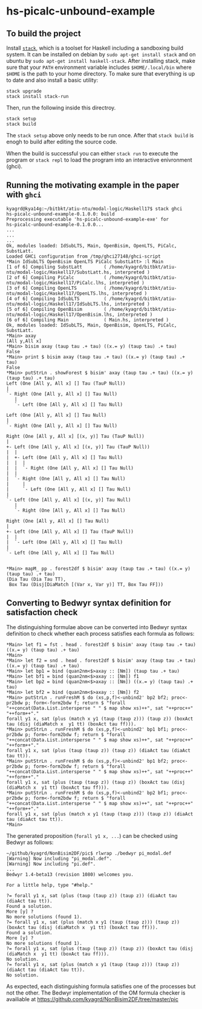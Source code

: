 # hs-picalc-unbound-example

## To build the project

Install [`stack`](https://www.haskellstack.org/), which is a toolset for Haskell
including a sandboxing build system. It can be installed
on debian by ``sudo apt-get install stack`` and
on ubuntu by ``sudo apt-get install haskell-stack``.
After installing stack, make sure that your ``PATH`` environment variable
includes ``$HOME/.local/bin`` where ``$HOME`` is the path to your home directory.
To make sure that everything is up to date and also install a basic utility:
```k
stack upgrade
stack install stack-run
```

Then, run the following inside this directroy.
```
stack setup
stack build
```

The ``stack setup`` above only needs to be run once.
After that ``stack build`` is enogh to build after editing the source code.

When the build is successful you can either ``stack run`` to execute the program
or ``stack repl`` to load the program into an interactive enivronment (ghci).


## Running the motivating example in the paper with `ghci`

```
kyagrd@kya14g:~/bitbkt/atiu-ntu/modal-logic/Haskell17$ stack ghci
hs-picalc-unbound-example-0.1.0.0: build
Preprocessing executable 'hs-picalc-unbound-example-exe' for
hs-picalc-unbound-example-0.1.0.0...
...
...
...
Ok, modules loaded: IdSubLTS, Main, OpenBisim, OpenLTS, PiCalc, SubstLatt.
Loaded GHCi configuration from /tmp/ghci27148/ghci-script
*Main IdSubLTS OpenBisim OpenLTS PiCalc SubstLatt> :l Main
[1 of 6] Compiling SubstLatt        ( /home/kyagrd/bitbkt/atiu-ntu/modal-logic/Haskell17/SubstLatt.hs, interpreted )
[2 of 6] Compiling PiCalc           ( /home/kyagrd/bitbkt/atiu-ntu/modal-logic/Haskell17/PiCalc.lhs, interpreted )
[3 of 6] Compiling OpenLTS          ( /home/kyagrd/bitbkt/atiu-ntu/modal-logic/Haskell17/OpenLTS.lhs, interpreted )
[4 of 6] Compiling IdSubLTS         ( /home/kyagrd/bitbkt/atiu-ntu/modal-logic/Haskell17/IdSubLTS.lhs, interpreted )
[5 of 6] Compiling OpenBisim        ( /home/kyagrd/bitbkt/atiu-ntu/modal-logic/Haskell17/OpenBisim.lhs, interpreted )
[6 of 6] Compiling Main             ( Main.hs, interpreted )
Ok, modules loaded: IdSubLTS, Main, OpenBisim, OpenLTS, PiCalc, SubstLatt.
*Main> axay
[All y,All x]
*Main> bisim axay (taup tau .+ tau) ((x.= y) (taup tau) .+ tau)
False
*Main> print $ bisim axay (taup tau .+ tau) ((x.= y) (taup tau) .+ tau)
False
*Main> putStrLn . showForest $ bisim' axay (taup tau .+ tau) ((x.= y) (taup tau) .+ tau)
Left (One [All y, All x] [] Tau (TauP Null))
|
`- Right (One [All y, All x] [] Tau Null)
   |
   `- Left (One [All y, All x] [] Tau Null)

Left (One [All y, All x] [] Tau Null)
|
`- Right (One [All y, All x] [] Tau Null)

Right (One [All y, All x] [(x, y)] Tau (TauP Null))
|
+- Left (One [All y, All x] [(x, y)] Tau (TauP Null))
|  |
|  +- Left (One [All y, All x] [] Tau Null)
|  |  |
|  |  `- Right (One [All y, All x] [] Tau Null)
|  |
|  `- Right (One [All y, All x] [] Tau Null)
|     |
|     `- Left (One [All y, All x] [] Tau Null)
|
`- Left (One [All y, All x] [(x, y)] Tau Null)
   |
   `- Right (One [All y, All x] [] Tau Null)

Right (One [All y, All x] [] Tau Null)
|
+- Left (One [All y, All x] [] Tau (TauP Null))
|  |
|  `- Left (One [All y, All x] [] Tau Null)
|
`- Left (One [All y, All x] [] Tau Null)


*Main> mapM_ pp . forest2df $ bisim' axay (taup tau .+ tau) ((x.= y) (taup tau) .+ tau)
(Dia Tau (Dia Tau TT),
 Box Tau (Disj[DiaMatch [(Var x, Var y)] TT, Box Tau FF]))
```

## Converting to Bedwyr syntax definition for satisfaction check
The distinguishing formulae above can be converted into Bedwyr syntax definition
to check whether each process satisfies each formula as follows:
```
*Main> let f1 = fst . head . forest2df $ bisim' axay (taup tau .+ tau) ((x.= y) (taup tau) .+ tau)
*Main> 
*Main> let f2 = snd . head . forest2df $ bisim' axay (taup tau .+ tau) ((x.= y) (taup tau) .+ tau)
*Main> let bp1 = bind (quan2nm<$>axay :: [Nm]) (taup tau .+ tau)
*Main> let bf1 = bind (quan2nm<$>axay :: [Nm]) f1
*Main> let bp2 = bind (quan2nm<$>axay :: [Nm]) ((x.= y) (taup tau) .+ tau)
*Main> let bf2 = bind (quan2nm<$>axay :: [Nm]) f2
*Main> putStrLn . runFreshM $ do (xs,p,f)<-unbind2' bp2 bf2; proc<-pr2bdw p; form<-form2bdw f; return $ "forall "++concat(Data.List.intersperse " " $ map show xs)++", sat "++proc++" "++form++"."
forall y1 x, sat (plus (match x y1 (taup (taup z))) (taup z)) (boxAct tau (disj (diaMatch x  y1 tt) (boxAct tau ff))).
*Main> putStrLn . runFreshM $ do (xs,p,f)<-unbind2' bp1 bf1; proc<-pr2bdw p; form<-form2bdw f; return $ "forall "++concat(Data.List.intersperse " " $ map show xs)++", sat "++proc++" "++form++"."
forall y1 x, sat (plus (taup (taup z)) (taup z)) (diaAct tau (diaAct tau tt)).
*Main> putStrLn . runFreshM $ do (xs,p,f)<-unbind2' bp1 bf2; proc<-pr2bdw p; form<-form2bdw f; return $ "forall "++concat(Data.List.intersperse " " $ map show xs)++", sat "++proc++" "++form++"."
forall y1 x, sat (plus (taup (taup z)) (taup z)) (boxAct tau (disj (diaMatch x  y1 tt) (boxAct tau ff))).
*Main> putStrLn . runFreshM $ do (xs,p,f)<-unbind2' bp2 bf1; proc<-pr2bdw p; form<-form2bdw f; return $ "forall "++concat(Data.List.intersperse " " $ map show xs)++", sat "++proc++" "++form++"."
forall y1 x, sat (plus (match x y1 (taup (taup z))) (taup z)) (diaAct tau (diaAct tau tt)).
*Main> 
```
The generated proposition (`forall y1 x, ...`) can be checked using Bedwyr as follows:
```
~/github/kyagrd/NonBisim2DF/pic$ rlwrap ./bedwyr pi_modal.def 
[Warning] Now including "pi_modal.def".
[Warning] Now including "pi.def".
...
Bedwyr 1.4-beta13 (revision 1080) welcomes you.

For a little help, type "#help."

?= forall y1 x, sat (plus (taup (taup z)) (taup z)) (diaAct tau (diaAct tau tt)).
Found a solution.
More [y] ? 
No more solutions (found 1).
?= forall y1 x, sat (plus (match x y1 (taup (taup z))) (taup z)) (boxAct tau (disj (diaMatch x  y1 tt) (boxAct tau ff))).
Found a solution.
More [y] ? 
No more solutions (found 1).
?= forall y1 x, sat (plus (taup (taup z)) (taup z)) (boxAct tau (disj (diaMatch x  y1 tt) (boxAct tau ff))).
No solution.
?= forall y1 x, sat (plus (match x y1 (taup (taup z))) (taup z)) (diaAct tau (diaAct tau tt)).
No solution.
```
As expected, each distinguishing formula satisfies one of the processes but not the other.
The Bedwyr implementation of the OM formula checker is availiable at
https://github.com/kyagrd/NonBisim2DF/tree/master/pic
